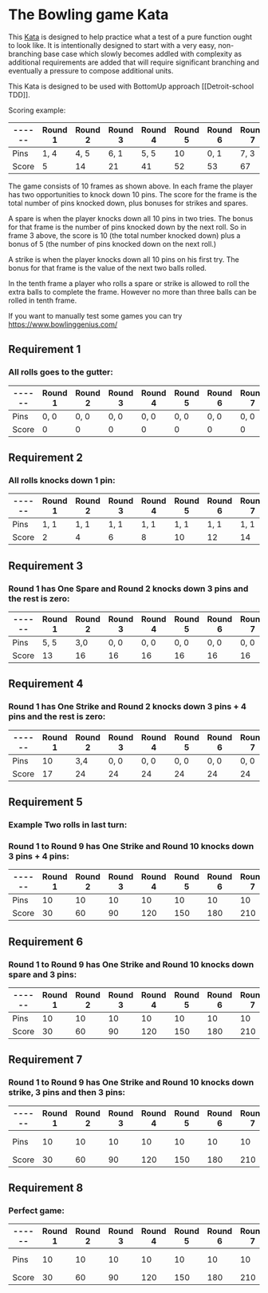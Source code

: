 # The Bowling game Kata

This [Kata](https://en.wikipedia.org/wiki/Kata_(programming)) is designed to help practice what a test of a pure 
function ought to look like. It is intentionally designed to start with a very easy, non-branching base case which 
slowly becomes addled with complexity as additional requirements are added that will require significant branching and 
eventually a pressure to compose additional units.

This Kata is designed to be used with BottomUp approach [[Detroit-school TDD]].

Scoring example:

------| Round 1  | Round 2 |  Round 3 |  Round 4 |  Round 5 |  Round 6 |  Round 7 |  Round 8 |  Round 9 |  Round 10 | 
----- | -------- | ------- |  ------- |  ------- |  ------- |  ------- |  ------- |  ------- |  ------- |  -------  | 
Pins  | 1, 4     | 4, 5    |  6, 1    |  5, 5    |  10      |  0, 1    |  7, 3    |  4, 6    |  10      |  2, 8, 6  | 
Score | 5        | 14      |  21      |  41      |  52      |  53      |  67      |  87      |  107     |  123      | 

The game consists of 10 frames as shown above. In each frame the player has
two opportunities to knock down 10 pins.  The score for the frame is the total
number of pins knocked down, plus bonuses for strikes and spares.

A spare is when the player knocks down all 10 pins in two tries.  The bonus for
that frame is the number of pins knocked down by the next roll.  So in frame 3
above, the score is 10 (the total number knocked down) plus a bonus of 5 (the
number of pins knocked down on the next roll.)

A strike is when the player knocks down all 10 pins on his first try.  The bonus
for that frame is the value of the next two balls rolled.

In the tenth frame a player who rolls a spare or strike is allowed to roll the extra
balls to complete the frame.  However no more than three balls can be rolled in
tenth frame.

If you want to manually test some games you can try https://www.bowlinggenius.com/

## Requirement 1

### All rolls goes to the gutter:

------| Round 1  | Round 2 |  Round 3 |  Round 4 |  Round 5 |  Round 6 |  Round 7 |  Round 8 |  Round 9 |  Round 10 | 
----- | -------- | ------- |  ------- |  ------- |  ------- |  ------- |  ------- |  ------- |  ------- |  -------  | 
Pins  | 0, 0     | 0, 0    |  0, 0    |  0, 0    |  0, 0    |  0, 0    |  0, 0    |  0, 0    |  0, 0    |  0, 0     | 
Score | 0        | 0       |  0       |  0       |  0       |  0       |  0       |  0       |  0       |  0        | 

## Requirement 2

### All rolls knocks down 1 pin:
------| Round 1  | Round 2 |  Round 3 |  Round 4 |  Round 5 |  Round 6 |  Round 7 |  Round 8 |  Round 9 |  Round 10 | 
----- | -------- | ------- |  ------- |  ------- |  ------- |  ------- |  ------- |  ------- |  ------- |  -------  | 
Pins  | 1, 1     | 1, 1    |  1, 1    |  1, 1    |  1, 1    |  1, 1    |  1, 1    |  1, 1    |  1, 1    |  1, 1     | 
Score | 2        | 4       |  6       |  8       |  10      |  12      |  14      |  16      |  18      |  20       | 

## Requirement 3

### Round 1 has One Spare and Round 2 knocks down 3 pins and the rest is zero:
------| Round 1  | Round 2 |  Round 3 |  Round 4 |  Round 5 |  Round 6 |  Round 7 |  Round 8 |  Round 9 |  Round 10 | 
----- | -------- | ------- |  ------- |  ------- |  ------- |  ------- |  ------- |  ------- |  ------- |  -------  | 
Pins  | 5, 5     | 3,0     |  0, 0    |  0, 0    |  0, 0    |  0, 0    |  0, 0    |  0, 0    |  0, 0    |  0, 0     | 
Score | 13       | 16      |  16       |  16     |  16      |  16      |  16      |  16      |  16      |  16       | 

## Requirement 4

### Round 1 has One Strike and Round 2 knocks down 3 pins + 4 pins and the rest is zero:
------| Round 1  | Round 2 |  Round 3 |  Round 4 |  Round 5 |  Round 6 |  Round 7 |  Round 8 |  Round 9 |  Round 10 | 
----- | -------- | ------- |  ------- |  ------- |  ------- |  ------- |  ------- |  ------- |  ------- |  -------  | 
Pins  | 10       | 3,4     |  0, 0    |  0, 0    |  0, 0    |  0, 0    |  0, 0    |  0, 0    |  0, 0    |  0, 0     | 
Score | 17       | 24      |  24      |  24      |  24      |  24      |  24      |  24      |  24      |  24       | 

## Requirement 5

### Example Two rolls in last turn:
### Round 1 to Round 9 has One Strike and Round 10 knocks down 3 pins + 4 pins:
------| Round 1  | Round 2 |  Round 3 |  Round 4 |  Round 5 |  Round 6 |  Round 7 |  Round 8 |  Round 9 |  Round 10 | 
----- | -------- | ------- |  ------- |  ------- |  ------- |  ------- |  ------- |  ------- |  ------- |  -------  | 
Pins  | 10       | 10      |  10      |  10      |  10      |  10      |  10      |  10      |  10      |  3, 4     | 
Score | 30       | 60      |  90      |  120     |  150     |  180     |  210     |  240     |  250     |  257      | 

## Requirement 6

### Round 1 to Round 9 has One Strike and Round 10 knocks down spare and 3 pins:
------| Round 1  | Round 2 |  Round 3 |  Round 4 |  Round 5 |  Round 6 |  Round 7 |  Round 8 |  Round 9 |  Round 10 | 
----- | -------- | ------- |  ------- |  ------- |  ------- |  ------- |  ------- |  ------- |  ------- |  -------  | 
Pins  | 10       | 10      |  10      |  10      |  10      |  10      |  10      |  10      |  10      |  3, 7, 3  | 
Score | 30       | 60      |  90      |  120     |  150     |  180     |  210     |  233     |  253     |  266      | 

## Requirement 7

### Round 1 to Round 9 has One Strike and Round 10 knocks down strike, 3 pins and then 3 pins:
------| Round 1  | Round 2 |  Round 3 |  Round 4 |  Round 5 |  Round 6 |  Round 7 |  Round 8 |  Round 9 |  Round 10 | 
----- | -------- | ------- |  ------- |  ------- |  ------- |  ------- |  ------- |  ------- |  ------- |  -------  | 
Pins  | 10       | 10      |  10      |  10      |  10      |  10      |  10      |  10      |  10      |  10, 3, 3 | 
Score | 30       | 60      |  90      |  120     |  150     |  180     |  210     |  233     |  263     |  279      | 

## Requirement 8

### Perfect game:
------| Round 1  | Round 2 |  Round 3 |  Round 4 |  Round 5 |  Round 6 |  Round 7 |  Round 8 |  Round 9 |  Round 10   | 
----- | -------- | ------- |  ------- |  ------- |  ------- |  ------- |  ------- |  ------- |  ------- |  -------    | 
Pins  | 10       | 10      |  10      |  10      |  10      |  10      |  10      |  10      |  10      |  10, 10, 10 | 
Score | 30       | 60      |  90      |  120     |  150     |  180     |  210     |  240     |  270     |  300        | 
